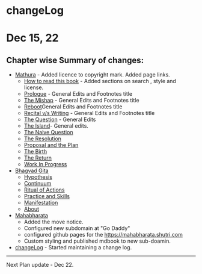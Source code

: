 # changeLog

# Dec 15, 22
## Chapter wise Summary of changes: 
- [Mathura](./mathuraLanding.md) - Added licence to copyright mark. Added page links.
  - [How to read this book](./how.md) - Added sections on search , style and license.
  - [Prologue](./prologue.md) - General Edits and Footnotes title
  - [The Mishap](./mathuraChap01.md) - General Edits and Footnotes title
  - [Reboot](./mathuraChap02.md)General Edits and Footnotes title
  - [Recital v/s Writing](./mathuraChap03.md) -  General Edits and Footnotes title
  - [The Question](./mathuraChap04.md) - General Edits
  - [The Island](./mathuraChap05.md)- General edits.
  - [The Naive Question](./mathuraChap06.md)
  - [The Resolution](./mathuraChap07.md)
  - [Proposal and the Plan](./mathuraChap08.md)
  - [The Birth](./mathuraChap09.md)
  - [The Return](./mathuraChap10.md)
  - [Work In Progress](./mathura.md)
- [Bhagvad Gita](./bhagvadGita.md)
  - [Hypothesis](./hypothesis.md)
  - [Continuum](./continuum.md)
  - [Ritual of Actions](./ritualOfActions.md)
  - [Practice and Skills](./practiceAndSkills.md)
  - [Manifestation](./manifestation.md)
  - [About](./0.0_about.md)
- [Mahabharata](./mahabharataLanding.md) 
     - Added the move notice. 
     - Configured new subdomain at "Go Daddy" 
     - configured github pages for the https://mahabharata.shutri.com
     - Custom styling and published mdbook to new sub-doamin.
- [changeLog](./changeLog.md) - Started maintaining a change log.

---

Next Plan update - Dec 22.
